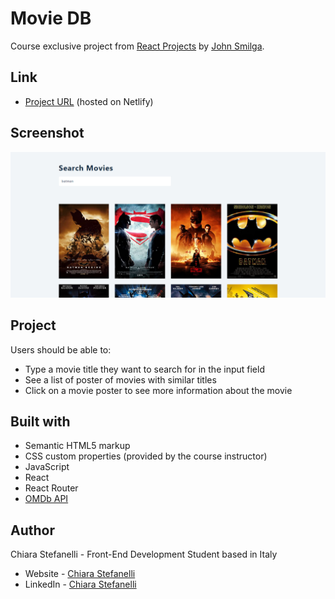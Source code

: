 # Movie DB

Course exclusive project from [React Projects](https://react-projects.netlify.app/) by [John Smilga](https://github.com/john-smilga).

## Link

- [Project URL](https://movie-db-website-react.netlify.app/) (hosted on Netlify)

## Screenshot

<img src="./screenshots/movie-db-website-preview.png" alt="Movie database website preview" width="600px">

## Project

Users should be able to:

- Type a movie title they want to search for in the input field
- See a list of poster of movies with similar titles
- Click on a movie poster to see more information about the movie

## Built with

- Semantic HTML5 markup
- CSS custom properties (provided by the course instructor)
- JavaScript
- React
- React Router
- [OMDb API](https://www.omdbapi.com/)

## Author

Chiara Stefanelli - Front-End Development Student based in Italy

- Website - [Chiara Stefanelli](https://chiarastefanelli.netlify.app/)
- LinkedIn - [Chiara Stefanelli](https://www.linkedin.com/in/chiarastefanelli/?locale=en_US)
